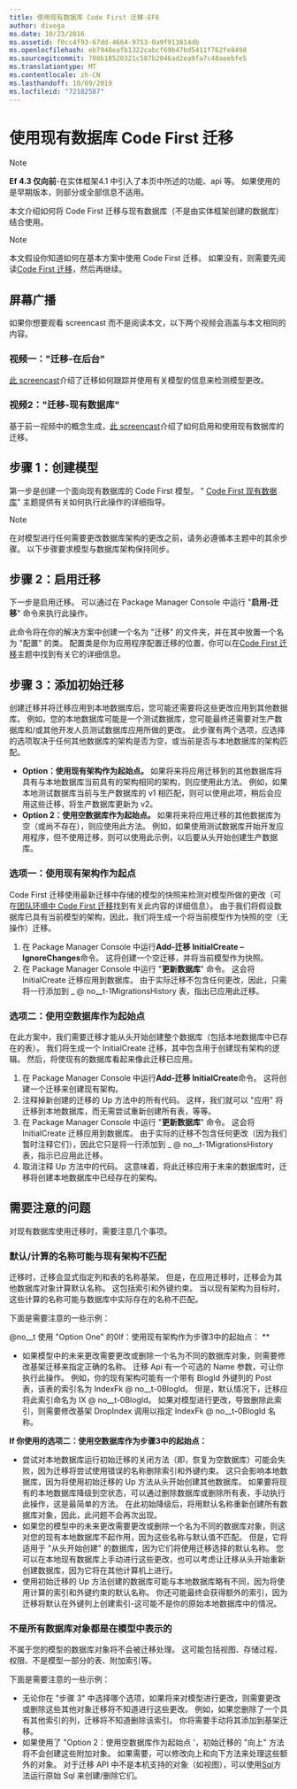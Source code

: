 ```yaml
---
title: 使用现有数据库 Code First 迁移-EF6
author: divega
ms.date: 10/23/2016
ms.assetid: f0cc4f93-67dd-4664-9753-0a9f913814db
ms.openlocfilehash: eb7948eafb1322cabcf69b47bd5411f762fe8498
ms.sourcegitcommit: 708b18520321c587b2046ad2ea9fa7c48aeebfe5
ms.translationtype: MT
ms.contentlocale: zh-CN
ms.lasthandoff: 10/09/2019
ms.locfileid: "72182587"
---
```

# <a name="code-first-migrations-with-an-existing-database"></a>使用现有数据库 Code First 迁移
> [!NOTE]
> **Ef 4.3 仅向前**-在实体框架4.1 中引入了本页中所述的功能、api 等。 如果使用的是早期版本，则部分或全部信息不适用。

本文介绍如何将 Code First 迁移与现有数据库（不是由实体框架创建的数据库）结合使用。

> [!NOTE]
> 本文假设你知道如何在基本方案中使用 Code First 迁移。 如果没有，则需要先阅读[Code First 迁移](~/ef6/modeling/code-first/migrations/index.md)，然后再继续。

## <a name="screencasts"></a>屏幕广播

如果你想要观看 screencast 而不是阅读本文，以下两个视频会涵盖与本文相同的内容。

### <a name="video-one-migrations---under-the-hood"></a>视频一："迁移-在后台"

[此 screencast](https://channel9.msdn.com/blogs/ef/migrations-under-the-hood)介绍了迁移如何跟踪并使用有关模型的信息来检测模型更改。

### <a name="video-two-migrations---existing-databases"></a>视频2："迁移-现有数据库"

基于前一视频中的概念生成，[此 screencast](https://channel9.msdn.com/blogs/ef/migrations-existing-databases)介绍了如何启用和使用现有数据库的迁移。

## <a name="step-1-create-a-model"></a>步骤 1：创建模型

第一步是创建一个面向现有数据库的 Code First 模型。 " [Code First 现有数据库](~/ef6/modeling/code-first/workflows/existing-database.md)" 主题提供有关如何执行此操作的详细指导。

>[!NOTE]
> 在对模型进行任何需要更改数据库架构的更改之前，请务必遵循本主题中的其余步骤。 以下步骤要求模型与数据库架构保持同步。

## <a name="step-2-enable-migrations"></a>步骤 2：启用迁移

下一步是启用迁移。 可以通过在 Package Manager Console 中运行 "**启用-迁移**" 命令来执行此操作。

此命令将在你的解决方案中创建一个名为 "迁移" 的文件夹，并在其中放置一个名为 "配置" 的类。 配置类是你为应用程序配置迁移的位置，你可以在[Code First 迁移](~/ef6/modeling/code-first/migrations/index.md)主题中找到有关它的详细信息。

## <a name="step-3-add-an-initial-migration"></a>步骤 3：添加初始迁移

创建迁移并将迁移应用到本地数据库后，您可能还需要将这些更改应用到其他数据库。 例如，您的本地数据库可能是一个测试数据库，您可能最终还需要对生产数据库和/或其他开发人员测试数据库应用所做的更改。 此步骤有两个选项，应选择的选项取决于任何其他数据库的架构是否为空，或当前是否与本地数据库的架构匹配。

-   **Option：使用现有架构作为起始点。** 如果将来将应用迁移到的其他数据库将具有与本地数据库当前具有的架构相同的架构，则应使用此方法。 例如，如果本地测试数据库当前与生产数据库的 v1 相匹配，则可以使用此项，稍后会应用这些迁移，将生产数据库更新为 v2。
-   **Option 2：使用空数据库作为起始点。** 如果将来将应用迁移的其他数据库为空（或尚不存在），则应使用此方法。 例如，如果使用测试数据库开始开发应用程序，但不使用迁移，则可以使用此示例，以后要从头开始创建生产数据库。

### <a name="option-one-use-existing-schema-as-a-starting-point"></a>选项一：使用现有架构作为起点

Code First 迁移使用最新迁移中存储的模型的快照来检测对模型所做的更改（可在[团队环境中 Code First 迁移](~/ef6/modeling/code-first/migrations/teams.md)找到有关此内容的详细信息）。 由于我们将假设数据库已具有当前模型的架构，因此，我们将生成一个将当前模型作为快照的空（无操作）迁移。

1.  在 Package Manager Console 中运行**Add-迁移 InitialCreate – IgnoreChanges**命令。 这将创建一个空迁移，并将当前模型作为快照。
2.  在 Package Manager Console 中运行 "**更新数据库**" 命令。 这会将 InitialCreate 迁移应用到数据库。 由于实际迁移不包含任何更改，因此，只需将一行添加到 \_ @ no__t-1MigrationsHistory 表，指出已应用此迁移。

### <a name="option-two-use-empty-database-as-a-starting-point"></a>选项二：使用空数据库作为起始点

在此方案中，我们需要迁移才能从头开始创建整个数据库（包括本地数据库中已存在的表）。 我们将生成一个 InitialCreate 迁移，其中包含用于创建现有架构的逻辑。 然后，将使现有的数据库看起来像此迁移已应用。

1.  在 Package Manager Console 中运行**Add-迁移 InitialCreate**命令。 这将创建一个迁移来创建现有架构。
2.  注释掉新创建的迁移的 Up 方法中的所有代码。 这样，我们就可以 "应用" 将迁移到本地数据库，而无需尝试重新创建所有表，等等。
3.  在 Package Manager Console 中运行 "**更新数据库**" 命令。 这会将 InitialCreate 迁移应用到数据库。 由于实际的迁移不包含任何更改（因为我们暂时注释它们），因此它只是将一行添加到 \_ @ no__t-1MigrationsHistory 表，指示已应用此迁移。
4.  取消注释 Up 方法中的代码。 这意味着，将此迁移应用于未来的数据库时，迁移将创建本地数据库中已经存在的架构。

## <a name="things-to-be-aware-of"></a>需要注意的问题

对现有数据库使用迁移时，需要注意几个事项。

### <a name="defaultcalculated-names-may-not-match-existing-schema"></a>默认/计算的名称可能与现有架构不匹配

迁移时，迁移会显式指定列和表的名称基架。 但是，在应用迁移时，迁移会为其他数据库对象计算默认名称。 这包括索引和外键约束。 当以现有架构为目标时，这些计算的名称可能与数据库中实际存在的名称不匹配。

下面是需要注意的一些示例：

@no__t 使用 "Option One" 的0If：使用现有架构作为步骤3中的起始点： **

-   如果模型中的未来更改需要更改或删除一个名为不同的数据库对象，则需要修改基架迁移来指定正确的名称。 迁移 Api 有一个可选的 Name 参数，可让你执行此操作。
    例如，你的现有架构可能有一个带有 BlogId 外键列的 Post 表，该表的索引名为 IndexFk @ no__t-0BlogId。 但是，默认情况下，迁移应将此索引命名为 IX @ no__t-0BlogId。 如果对模型进行更改，导致删除此索引，则需要修改基架 DropIndex 调用以指定 IndexFk @ no__t-0BlogId 名称。

**If 你使用的选项二：使用空数据库作为步骤3中的起始点：**

-   尝试对本地数据库运行初始迁移的关闭方法（即，恢复为空数据库）可能会失败，因为迁移将尝试使用错误的名称删除索引和外键约束。 这只会影响本地数据库，因为将使用初始迁移的 Up 方法从头开始创建其他数据库。
    如果要将现有的本地数据库降级到空状态，可以通过删除数据库或删除所有表，手动执行此操作，这是最简单的方法。 在此初始降级后，将用默认名称重新创建所有数据库对象，因此，此问题不会再次出现。
-   如果您的模型中的未来更改需要更改或删除一个名为不同的数据库对象，则这对您的现有本地数据库不起作用，因为这些名称与默认值不匹配。 但是，它将适用于 "从头开始创建" 的数据库，因为它们将使用迁移选择的默认名称。
    您可以在本地现有数据库上手动进行这些更改，也可以考虑让迁移从头开始重新创建数据库，因为它将在其他计算机上进行。
-   使用初始迁移的 Up 方法创建的数据库可能与本地数据库略有不同，因为将使用计算的索引和外键约束的默认名称。 你还可能最终会获得额外的索引，因为迁移将默认在外键列上创建索引-这可能不是你的原始本地数据库中的情况。

### <a name="not-all-database-objects-are-represented-in-the-model"></a>不是所有数据库对象都是在模型中表示的

不属于您的模型的数据库对象将不会被迁移处理。 这可能包括视图、存储过程、权限、不是模型一部分的表、附加索引等。

下面是需要注意的一些示例：

-   无论你在 "步骤 3" 中选择哪个选项，如果将来对模型进行更改，则需要更改或删除这些其他对象迁移将不知道进行这些更改。 例如，如果您删除了一个具有其他索引的列，迁移将不知道删除该索引。 你将需要手动将其添加到基架迁移。
-   如果使用了 "Option 2：使用空数据库作为起始点 '，初始迁移的 "向上" 方法将不会创建这些附加对象。
    如果需要，可以修改向上和向下方法来处理这些额外的对象。 对于迁移 API 中不是本机支持的对象（如视图），可以使用[Sql](https://msdn.microsoft.com/library/system.data.entity.migrations.dbmigration.sql.aspx)方法运行原始 Sql 来创建/删除它们。
